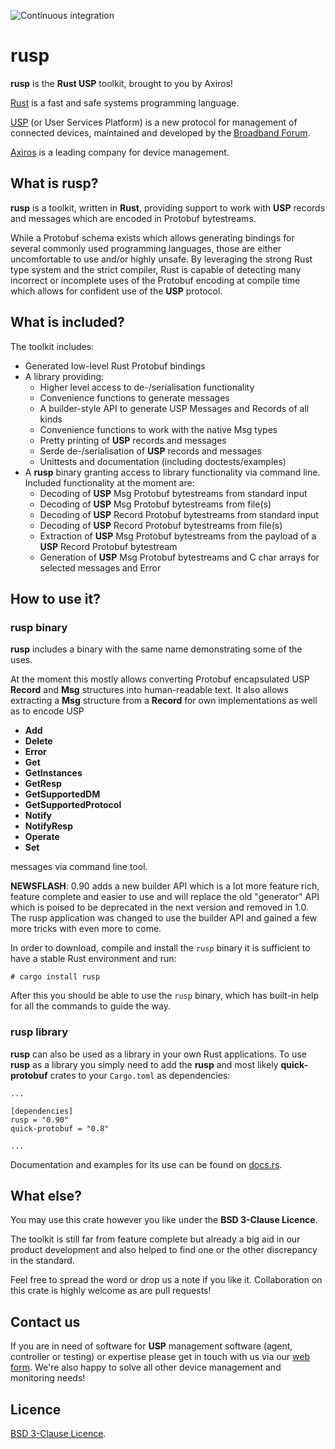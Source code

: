 ![Continuous integration](https://github.com/axiros/rusp/workflows/Continuous%20integration/badge.svg)

# rusp

**rusp** is the **Rust USP** toolkit, brought to you by Axiros!

[Rust][] is a fast and safe systems programming language.

[USP][] (or User Services Platform) is a new protocol for management of connected devices, maintained and developed by the [Broadband Forum][BBF].

[Axiros][] is a leading company for device management.

## What is rusp?

**rusp** is a toolkit, written in **Rust**, providing support to work with **USP** records and messages which are encoded in Protobuf bytestreams.

While a Protobuf schema exists which allows generating bindings for several commonly used programming languages, those are either uncomfortable to use and/or highly unsafe. By leveraging the strong Rust type system and the strict compiler, Rust is capable of detecting many incorrect or incomplete uses of the Protobuf encoding at compile time which allows for confident use of the **USP** protocol.

## What is included?

The toolkit includes:
* Generated low-level Rust Protobuf bindings
* A library providing:
  * Higher level access to de-/serialisation functionality
  * Convenience functions to generate messages
  * A builder-style API to generate USP Messages and Records of all kinds
  * Convenience functions to work with the native Msg types
  * Pretty printing of **USP** records and messages
  * Serde de-/serialisation of **USP** records and messages
  * Unittests and documentation (including doctests/examples)
* A **rusp** binary granting access to library functionality via command line. Included functionality at the moment are:
  * Decoding of **USP** Msg Protobuf bytestreams from standard input
  * Decoding of **USP** Msg Protobuf bytestreams from file(s)
  * Decoding of **USP** Record Protobuf bytestreams from standard input
  * Decoding of **USP** Record Protobuf bytestreams from file(s)
  * Extraction of **USP** Msg Protobuf bytestreams from the payload of a **USP** Record Protobuf bytestream
  * Generation of **USP** Msg Protobuf bytestreams and C char arrays for selected messages and Error

## How to use it?

### rusp binary

**rusp** includes a binary with the same name demonstrating some of the uses.

At the moment this mostly allows converting Protobuf encapsulated USP **Record** and **Msg** structures into human-readable text. It also allows extracting a **Msg** structure from a **Record** for own implementations as well as to encode USP
* **Add**
* **Delete**
* **Error**
* **Get**
* **GetInstances**
* **GetResp**
* **GetSupportedDM**
* **GetSupportedProtocol**
* **Notify**
* **NotifyResp**
* **Operate**
* **Set**

messages via command line tool.

**NEWSFLASH**: 0.90 adds a new builder API which is a lot more feature rich, feature complete and easier to use and will replace the old "generator" API which is poised to be deprecated in the next version and removed in 1.0. The rusp application was changed to use the builder API and gained a few more tricks with even more to come.

In order to download, compile and install the `rusp` binary it is sufficient to have a stable Rust environment and run:

```
# cargo install rusp
```

After this you should be able to use the `rusp` binary, which has built-in help for all the commands to guide the way.

### rusp library

**rusp** can also be used as a library in your own Rust applications. To use **rusp** as a library you simply need to add the **rusp** and most likely **quick-protobuf** crates to your `Cargo.toml` as dependencies:

```
...

[dependencies]
rusp = "0.90"
quick-protobuf = "0.8"

...
```

Documentation and examples for its use can be found on [docs.rs](https://docs.rs/rusp/latest/rusp/index.html).

## What else?

You may use this crate however you like under the **BSD 3-Clause Licence**.

The toolkit is still far from feature complete but already a big aid in our product development and also helped to find one or the other discrepancy in the standard.

Feel free to spread the word or drop us a note if you like it. Collaboration on this crate is highly welcome as are pull requests!

## Contact us

If you are in need of software for **USP** management software (agent, controller or testing) or expertise please get in touch with us via our [web form](https://www.axiros.com). We're also happy to solve all other device management and monitoring needs!

[Rust]: https://www.rust-lang.org/
[USP]: https://usp.technology/
[BBF]: https://www.broadband-forum.org/
[Axiros]: https://www.axiros.com/

Licence
-------

[BSD 3-Clause Licence](LICENSE).
